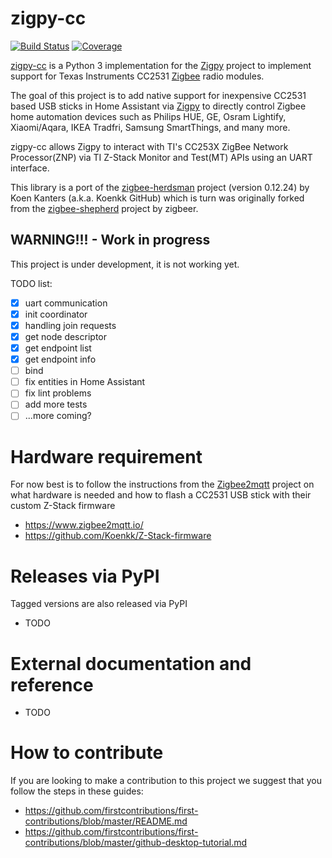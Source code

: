# zigpy-cc

[![Build Status](https://travis-ci.org/sanyatuning/zigpy-cc.svg?branch=master)](https://travis-ci.org/sanyatuning/zigpy-cc)
[![Coverage](https://coveralls.io/repos/github/sanyatuning/zigpy-cc/badge.svg?branch=master)](https://coveralls.io/github/sanyatuning/zigpy-cc?branch=master)

[zigpy-cc](https://github.com/sanyatuning/zigpy-cc) is a Python 3 implementation for the [Zigpy](https://github.com/zigpy/) project to implement support for Texas Instruments CC2531 [Zigbee](https://www.zigbee.org) radio modules. 

The goal of this project is to add native support for inexpensive CC2531 based USB sticks in Home Assistant via [Zigpy](https://github.com/zigpy/) to directly control Zigbee home automation devices such as Philips HUE, GE, Osram Lightify, Xiaomi/Aqara, IKEA Tradfri, Samsung SmartThings, and many more.

zigpy-cc allows Zigpy to interact with TI's CC253X ZigBee Network Processor(ZNP) via TI Z-Stack Monitor and Test(MT) APIs using an UART interface.

This library is a port of the [zigbee-herdsman](https://github.com/Koenkk/zigbee-herdsman/tree/v0.12.24) project (version 0.12.24) by Koen Kanters (a.k.a. Koenkk GitHub) which is turn was originally forked from the [zigbee-shepherd](https://github.com/zigbeer/zigbee-shepherd) project by zigbeer. 

## WARNING!!! - Work in progress
This project is under development, it is not working yet.

TODO list:
- [x] uart communication
- [x] init coordinator
- [x] handling join requests
- [x] get node descriptor
- [x] get endpoint list
- [x] get endpoint info
- [ ] bind
- [ ] fix entities in Home Assistant
- [ ] fix lint problems
- [ ] add more tests
- [ ] ...more coming?

# Hardware requirement
For now best is to follow the instructions from the [Zigbee2mqtt](https://www.zigbee2mqtt.io/) project on what hardware is needed and how to flash a CC2531 USB stick with their custom Z-Stack firmware 
- https://www.zigbee2mqtt.io/
- https://github.com/Koenkk/Z-Stack-firmware

# Releases via PyPI
Tagged versions are also released via PyPI

- TODO

# External documentation and reference

- TODO

# How to contribute

If you are looking to make a contribution to this project we suggest that you follow the steps in these guides:
- https://github.com/firstcontributions/first-contributions/blob/master/README.md
- https://github.com/firstcontributions/first-contributions/blob/master/github-desktop-tutorial.md
